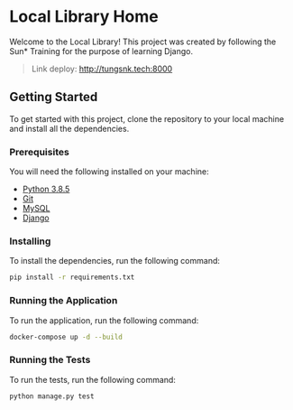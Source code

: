 # Local Library Home

Welcome to the Local Library! This project was created by following the Sun* Training for the purpose of learning Django.
> Link deploy: http://tungsnk.tech:8000
## Getting Started

To get started with this project, clone the repository to your local machine and install all the dependencies.

### Prerequisites

You will need the following installed on your machine:

- [Python 3.8.5](https://www.python.org/downloads/release/python-385/)
- [Git](https://git-scm.com/downloads)
- [MySQL](https://dev.mysql.com/downloads/mysql/)
- [Django](https://www.djangoproject.com/download/)

### Installing

To install the dependencies, run the following command:

```bash
pip install -r requirements.txt
```

### Running the Application

To run the application, run the following command:

```bash
docker-compose up -d --build
```

### Running the Tests

To run the tests, run the following command:

```bash
python manage.py test
```
